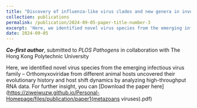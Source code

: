 ```yaml
---
title: "Discovery of influenza-like virus clades and new genera in invertebrates and the evolutionary history of Orthomyxoviridae in metazoans"
collection: publications
permalink: /publication/2024-09-05-paper-title-number-3
excerpt: 'Here, we identified novel virus species from the emerging infectious virus family – Orthomyxoviridae from different animal hosts uncovered their evolutionary history and host shift dynamics by analyzing high-throughput RNA data.'
date: 2024-09-05
---
```

**_Co-first author_**, submitted to _PLOS Pathogens_ in collaboration with The Hong Kong Polytechnic University

Here, we identified novel virus species from the emerging infectious virus family – Orthomyxoviridae from different animal hosts uncovered their evolutionary history and host shift dynamics by analyzing high-throughput RNA data.  For further insight, you can [Download the paper here](https://ziweiwuzw.github.io/Personal-Homepage/files/publication/paper1(metazoans viruses).pdf)
